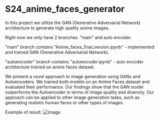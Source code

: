 ﻿# S24_anime_faces_generator

In this project we utilize the GAN (Generative Adversarial Network) architecture to generate high quality anime images.

Right now we only have 2 branches: "main" and auto encoder.

"main" branch contains "Anime_faces_final_version.ipynb" - implemented and trained GAN (Generative Adversarial Network).

"autoencoder" branch contains "autoencoder.ipynb" - auto encoder architecture trained on anime faces dataset.

We present a novel approach to image generation using GANs and Autoencoders. We trained both models on an Anime Faces dataset and evaluated their performance. Our findings show that the GAN model outperforms the Autoencoder in terms of image quality and diversity. Our approach can be applied to other image generation tasks, such as generating realistic human faces or other types of images.

Example of result:
![image](https://github.com/user-attachments/assets/1b1708ba-c897-475f-8b95-b9412276eb53)
